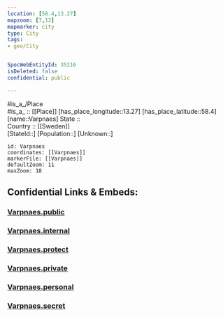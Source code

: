 ```yaml
---
location: [58.4,13.27] 
mapzoom: [7,12] 
mapmarker: city 
type: City
tags:
- geo/City


SpocWebEntityId: 35216
isDeleted: false
confidential: public

---
```

#is_a_/Place  
#is_a_ :: [[Place]] 
[has_place_longitude::13.27] 
[has_place_latitude::58.4] 
[name::Varpnaes] 
State ::  
Country :: [[Sweden]]  
[StateId::] 
[Population::] 
[Unknown::] 


```leaflet
id: Varpnaes
coordinates: [[Varpnaes]] 
markerFile: [[Varpnaes]] 
defaultZoom: 11 
maxZoom: 18
```


## Confidential Links & Embeds: 

### [Varpnaes.public](/_public/\Earth\Continent\Europe\Europe~North\Sweden\Provinces~Sweden\Västra_Götaland\CityVarpnaes.public.md) 

### [Varpnaes.internal](/_internal/\Earth\Continent\Europe\Europe~North\Sweden\Provinces~Sweden\Västra_Götaland\CityVarpnaes.internal.md) 

### [Varpnaes.protect](/_protect/\Earth\Continent\Europe\Europe~North\Sweden\Provinces~Sweden\Västra_Götaland\CityVarpnaes.protect.md) 

### [Varpnaes.private](/_private/\Earth\Continent\Europe\Europe~North\Sweden\Provinces~Sweden\Västra_Götaland\CityVarpnaes.private.md) 

### [Varpnaes.personal](/_personal/\Earth\Continent\Europe\Europe~North\Sweden\Provinces~Sweden\Västra_Götaland\CityVarpnaes.personal.md) 

### [Varpnaes.secret](/_secret/\Earth\Continent\Europe\Europe~North\Sweden\Provinces~Sweden\Västra_Götaland\CityVarpnaes.secret.md)

